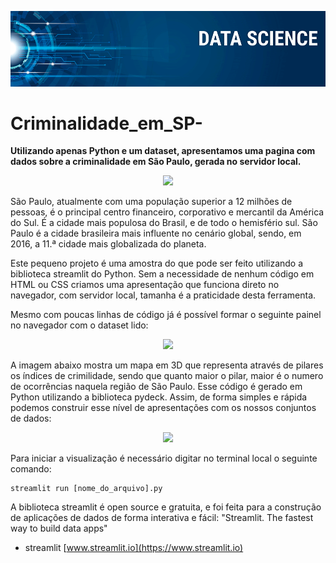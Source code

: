 
<p align="center">
  <img src="https://raw.githubusercontent.com/ka1chou/sigmoidal_data_science/master/Screen%20Shot%202020-06-23%20at%2011.23.58.png" >
</p>


# Criminalidade_em_SP-
**Utilizando apenas Python e um dataset, apresentamos uma pagina com dados sobre a criminalidade em São Paulo, gerada no servidor local.**

<p align="center">
  <img src="https://user-images.githubusercontent.com/45701541/86666267-c94e4080-bfc6-11ea-8cac-dd268d77a1fe.png" >
</p>

São Paulo, atualmente com uma população superior a 12 milhões de pessoas, é o principal centro financeiro, corporativo e mercantil da América do Sul. É a cidade mais populosa do Brasil, e de todo o hemisfério sul. São Paulo é a cidade brasileira mais influente no cenário global, sendo, em 2016, a 11.ª cidade mais globalizada do planeta. 

<p>   Este pequeno projeto é uma amostra do que pode ser feito utilizando a biblioteca streamlit do Python. Sem a necessidade de nenhum 
código em HTML ou CSS criamos uma apresentação que funciona direto no navegador, com servidor local, tamanha é a praticidade desta 
ferramenta. </p>

<p>

  Mesmo com poucas linhas de código já é possível formar o seguinte painel no navegador com o dataset lido: </br>
  
</p>



<p align="center">
  <img src="https://user-images.githubusercontent.com/45701541/86264020-5bee7a00-bb98-11ea-8209-139175a1a88d.png">
 </p>


A imagem abaixo mostra um mapa em 3D que representa através de pilares os índices de crimilidade, sendo que 
quanto maior o pilar, maior é o numero de ocorrências naquela região de São Paulo. Esse código é gerado em 
Python utilizando a biblioteca pydeck. Assim, de forma simples e rápida podemos construir esse nível 
de apresentações com os nossos conjuntos de dados:

<p align="center">
  <img src="https://user-images.githubusercontent.com/45701541/86264077-71fc3a80-bb98-11ea-80aa-71a09ee98c8d.png">
 </p>



<p> 
  Para iniciar a visualização é necessário digitar no terminal local o seguinte comando: </br>
  
  ```
  streamlit run [nome_do_arquivo].py
  
  ```
  
</p>
  

<p> A biblioteca streamlit é open source e gratuita, e foi feita para a construção de aplicações de dados de forma interativa 
e fácil: "Streamlit. The fastest way to build data apps"

 * streamlit [www.streamlit.io](https://www.streamlit.io)

</p>

